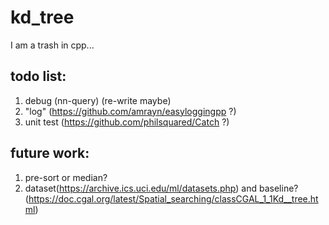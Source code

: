 # kd_tree
I am a trash in cpp...

## todo list:
1. debug (nn-query)  (re-write maybe)
2. "log"  (https://github.com/amrayn/easyloggingpp ?)
3. unit test (https://github.com/philsquared/Catch ?)

## future work:
1. pre-sort or median?
2. dataset(https://archive.ics.uci.edu/ml/datasets.php) and baseline?(https://doc.cgal.org/latest/Spatial_searching/classCGAL_1_1Kd__tree.html)
